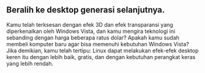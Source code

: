 <?php require("../../entete.php"); ?> <?php require("../../base.php"); ?> <?php require("../../fonctions.php"); ?>

<div id="corps">

<h2>Beralih ke desktop generasi selanjutnya.</h2>

Kamu telah terksesan dengan efek 3D dan efek transparansi yang diperkenalkan oleh Windows Vista, dan kamu mengira teknologi ini sebanding dengan harga beberapa ratus dolar? Apakah kamu sudah membeli komputer baru agar bisa memenuhi kebutuhan Windows Vista? Jika demikian, kamu telah tertipu: Linux dapat melakukan efek-efek desktop keren itu dengan lebih baik, gratis, dan dengan kebutuhan perangkat keras yang lebih rendah.

<? all_video_ids_from_file ();?>

</div>


